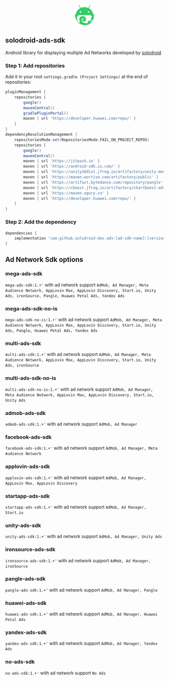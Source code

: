 <div align="center">
  <a href="https://solodroid.co.id/">
    <picture>
      <img src="https://raw.githubusercontent.com/solodroidev/content/uploads/images/logo.png" alt="Solodroid Logo" height="70">
    </picture>
  </a>
</div>

## solodroid-ads-sdk
Android library for displaying multiple Ad Networks developed by [solodroid](https://solodroid.co.id/)

### Step 1: Add repositories
Add it in your root `settings.gradle (Project Settings)` at the end of repositories:
```gradle
pluginManagement {
    repositories {
        google()
        mavenCentral()
        gradlePluginPortal()
        maven { url 'https://developer.huawei.com/repo/' }
    }
}
dependencyResolutionManagement {
    repositoriesMode.set(RepositoriesMode.FAIL_ON_PROJECT_REPOS)
    repositories {
        google()
        mavenCentral()
        maven { url 'https://jitpack.io' }
        maven { url 'https://android-sdk.is.com/' }
        maven { url 'https://unity3ddist.jfrog.io/artifactory/unity-mediation-mvn-prod-local/' }
        maven { url 'https://maven.wortise.com/artifactory/public' }
        maven { url 'https://artifact.bytedance.com/repository/pangle' }
        maven { url 'https://cboost.jfrog.io/artifactory/chartboost-ads/' }
        maven { url 'https://maven.ogury.co' }
        maven { url 'https://developer.huawei.com/repo/' }
    }
}
```

### Step 2: Add the dependency
```gradle
dependencies {
    implementation 'com.github.solodroid-dev.ads:[ad-sdk-name]:[version]'
}
```

## Ad Network Sdk options
### mega-ads-sdk
`mega-ads-sdk:1.+'` with ad network support `AdMob, Ad Manager, Meta Audience Network, AppLovin Max, AppLovin Discovery, Start.io, Unity Ads, ironSource, Pangle, Huawei Petal Ads, Yandex Ads`

### mega-ads-sdk-no-is
`mega-ads-sdk-no-is:1.+'` with ad network support `AdMob, Ad Manager, Meta Audience Network, AppLovin Max, AppLovin Discovery, Start.io, Unity Ads, Pangle, Huawei Petal Ads, Yandex Ads`

### multi-ads-sdk
`multi-ads-sdk:1.+'` with ad network support `AdMob, Ad Manager, Meta Audience Network, AppLovin Max, AppLovin Discovery, Start.io, Unity Ads, ironSource`

### multi-ads-sdk-no-is
`multi-ads-sdk-no-is:1.+'` with ad network support `AdMob, Ad Manager, Meta Audience Network, AppLovin Max, AppLovin Discovery, Start.io, Unity Ads`

### admob-ads-sdk
`admob-ads-sdk:1.+'` with ad network support `AdMob, Ad Manager`

### facebook-ads-sdk
`facebook-ads-sdk:1.+'` with ad network support `AdMob, Ad Manager, Meta Audience Network`

### applovin-ads-sdk
`applovin-ads-sdk:1.+'` with ad network support `AdMob, Ad Manager, AppLovin Max, AppLovin Discovery`

### startapp-ads-sdk
`startapp-ads-sdk:1.+'` with ad network support `AdMob, Ad Manager, Start.io`

### unity-ads-sdk
`unity-ads-sdk:1.+'` with ad network support `AdMob, Ad Manager, Unity Ads`

### ironsource-ads-sdk
`ironsource-ads-sdk:1.+'` with ad network support `AdMob, Ad Manager, ironSource`

### pangle-ads-sdk
`pangle-ads-sdk:1.+'` with ad network support `AdMob, Ad Manager, Pangle`

### huawei-ads-sdk
`huawei-ads-sdk:1.+'` with ad network support `AdMob, Ad Manager, Huawei Petal Ads`

### yandex-ads-sdk
`yandex-ads-sdk:1.+'` with ad network support `AdMob, Ad Manager, Yandex Ads`

### no-ads-sdk
`no-ads-sdk:1.+'` with ad network support `No Ads`